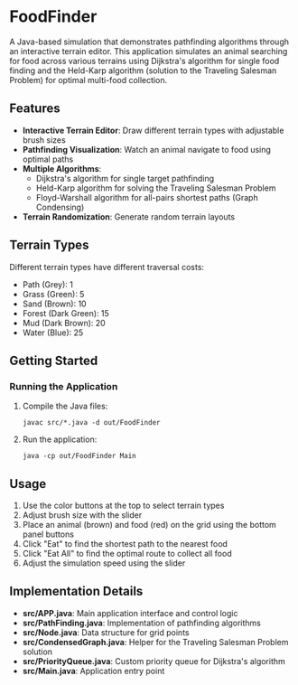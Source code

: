# FoodFinder

A Java-based simulation that demonstrates pathfinding algorithms through an interactive terrain editor. This application simulates an animal searching for food across various terrains using Dijkstra's algorithm for single food finding and the Held-Karp algorithm (solution to the Traveling Salesman Problem) for optimal multi-food collection.

## Features

- **Interactive Terrain Editor**: Draw different terrain types with adjustable brush sizes
- **Pathfinding Visualization**: Watch an animal navigate to food using optimal paths
- **Multiple Algorithms**:
  - Dijkstra's algorithm for single target pathfinding
  - Held-Karp algorithm for solving the Traveling Salesman Problem
  - Floyd-Warshall algorithm for all-pairs shortest paths (Graph Condensing)
- **Terrain Randomization**: Generate random terrain layouts

## Terrain Types

Different terrain types have different traversal costs:
- Path (Grey): 1
- Grass (Green): 5
- Sand (Brown): 10
- Forest (Dark Green): 15
- Mud (Dark Brown): 20
- Water (Blue): 25

## Getting Started


### Running the Application

1. Compile the Java files:
   ```
   javac src/*.java -d out/FoodFinder
   ```

2. Run the application:
   ```
   java -cp out/FoodFinder Main
   ```

## Usage

1. Use the color buttons at the top to select terrain types
2. Adjust brush size with the slider
3. Place an animal (brown) and food (red) on the grid using the bottom panel buttons
4. Click "Eat" to find the shortest path to the nearest food
5. Click "Eat All" to find the optimal route to collect all food
6. Adjust the simulation speed using the slider

## Implementation Details

- **src/APP.java**: Main application interface and control logic
- **src/PathFinding.java**: Implementation of pathfinding algorithms
- **src/Node.java**: Data structure for grid points
- **src/CondensedGraph.java**: Helper for the Traveling Salesman Problem solution
- **src/PriorityQueue.java**: Custom priority queue for Dijkstra's algorithm
- **src/Main.java**: Application entry point 
